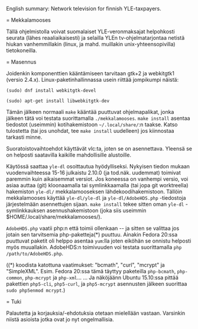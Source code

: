 
English summary: Network television for finnish YLE-taxpayers.

= Mekkalamooses

Tällä ohjelmistolla voivat suomalaiset YLE-veronmaksajat helpohkosti seurata
(lähes reaaliaikaisesti) ja selailla YLEn tv-ohjelmatarjontaa netistä hiukan
vanhemmillakin (linux, ja mahd. muillakin unix-yhteensopivilla) tietokoneilla.

= Masennus

Joidenkin komponenttien kääntämiseen tarvitaan gtk+2 ja webkitgtk1
(versio 2.4.x). Linux-paketinhallinnassa usein riittää jompikumpi näistä:

    (sudo) dnf install webkitgtk-devel

    (sudo) apt-get install libwebkitgtk-dev

Tämän jälkeen normaali `make` kääntää puuttuvat ohjelmapalikat, jonka jälkeen
tätä voi testata suorittamalla `./mekkalamooses`. `make install` asentaa
tiedostot (useimmin) kotihakemistoon `~/.local/share/`:n taakse. Katso
tulostetta (tai jos unohdat, tee `make install` uudelleen) jos kiinnostaa
tarkasti minne.

Suoratoistovaihtoehdot käyttävät vlc:ta, joten se on asennettava. Yleensä
se on helposti saatavilla kaikille mahdollisille alustoille.

Käytössä saattaa `yle-dl` osoittautua hyödylliseksi. Nykyisen tiedon mukaan
vuodenvaihteessa 15-16 julkaistu 2.10.0 (ja tod.näk. uudemmat) toimivat
paremmin kuin aikaisemmat versiot. Jos koneessa on vanhempi versio, voi
asiaa auttaa (git) kloonaamalla tai symlinkkaamalla
(tai jopa git worktreella) hakemiston `yle-dl/` mekkalamooseksen
lähdekoodihakemistoon. Tällöin mekkalamooses käyttää `yle-dl/yle-dl` ja
`yle-dl/AdobeHDS.php` -tiedostoja järjestelmään asennettujen sijaan.
`make install` tekee sitten oman `yle-dl` -symlinkkauksen asennushakemistoon
(joka siis useimmin $HOME/.local/share/mekkalamooses/).

`AdobeHDS.php` vaatii php:n että toimii ollenkaan -- ja sitten se valittaa
jos jotain sen tarvitsemia php-paketteja(*) puuttuu. Ainakin Fedora 20:ssa
puuttuvat paketit oli helppo asentaa `yum`:lla joten eiköhän se onnistu
helposti myös muuallakin. AdobeHDS:n toimivuuden voi testata
suorittamalla `php /path/to/AdobeHDS.php`.

((*) koodista katottuna vaatimukset: "bcmath", "curl", "mcrypt" ja "SimpleXML".
Esim. Fedora 20:ssa tämä täyttyy paketeilla `php-bcmath`, `php-common`,
`php-mcrypt` ja `php-xml`...
... Ja näköjäänn Ubuntu 15.10:ssa pittää pakettien `php5-cli`, `php5-curl`,
ja `php5-mcrypt` asennusten jälkeen suorittaa `sudo php5enmod mcrypt`.)

= Tuki

Palautetta ja korjauksia/-ehdotuksia otetaan mielellään vastaan.
Varsinkin niistä asioista jotka ovat jo nyt ongelmallisia.
